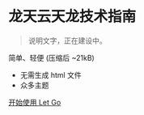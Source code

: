 <!-- _coverpage.md -->

# 龙天云天龙技术指南

> 说明文字，正在建设中。

 简单、轻便 (压缩后 ~21kB)
- 无需生成 html 文件
- 众多主题


[开始使用 Let Go](/README.md)